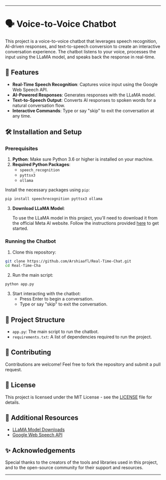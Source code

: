 
---

# 🗣️ Voice-to-Voice Chatbot

This project is a voice-to-voice chatbot that leverages speech recognition, AI-driven responses, and text-to-speech conversion to create an interactive conversation experience. The chatbot listens to your voice, processes the input using the LLaMA model, and speaks back the response in real-time.

## 🚀 Features

- **Real-Time Speech Recognition**: Captures voice input using the Google Web Speech API.
- **AI-Powered Responses**: Generates responses with the LLaMA model.
- **Text-to-Speech Output**: Converts AI responses to spoken words for a natural conversation flow.
- **Interactive Commands**: Type or say "skip" to exit the conversation at any time.

## 🛠️ Installation and Setup

### Prerequisites

1. **Python**: Make sure Python 3.6 or higher is installed on your machine.
2. **Required Python Packages**:
   - `speech_recognition`
   - `pyttsx3`
   - `ollama`

Install the necessary packages using `pip`:

```bash
pip install speechrecognition pyttsx3 ollama
```

3. **Download LLaMA Model**:

   To use the LLaMA model in this project, you'll need to download it from the official Meta AI website. Follow the instructions provided [here](https://llama.meta.com/llama-downloads) to get started.

### Running the Chatbot

1. Clone this repository:

```bash
git clone https://github.com/Arshiaafl/Real-Time-Chat.git
cd Real-Time-Cha
```

2. Run the main script:

```bash
python app.py
```

3. Start interacting with the chatbot:
   - Press Enter to begin a conversation.
   - Type or say "skip" to exit the conversation.

## 📂 Project Structure

- `app.py`: The main script to run the chatbot.
- `requirements.txt`: A list of dependencies required to run the project.

## 🤝 Contributing

Contributions are welcome! Feel free to fork the repository and submit a pull request.

## 📄 License

This project is licensed under the MIT License - see the [LICENSE](LICENSE) file for details.

## 🔗 Additional Resources

- [LLaMA Model Downloads](https://llama.meta.com/llama-downloads)
- [Google Web Speech API](https://cloud.google.com/speech-to-text)

## ✨ Acknowledgements

Special thanks to the creators of the tools and libraries used in this project, and to the open-source community for their support and resources.

---

